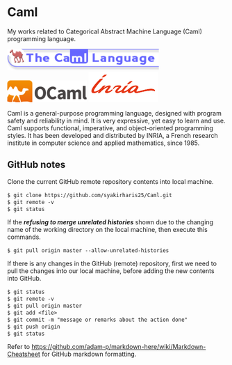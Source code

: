 # Caml
My works related to Categorical Abstract Machine Language (Caml) programming language.

<img src="Caml-1.gif" height="50"> <img src="OCaml-wiki.svg.png" height="50"> <img src="inria.svg" height="70">

Caml is a general-purpose programming language, designed with program safety and reliability in mind. It is very expressive, yet easy to learn and use. Caml supports functional, imperative, and object-oriented programming styles. It has been developed and distributed by INRIA, a French research institute in computer science and applied mathematics, since 1985.

## GitHub notes

Clone the current GitHub remote repository contents into local machine.
```
$ git clone https://github.com/syakirharis25/Caml.git
$ git remote -v
$ git status
```

If the **_refusing to merge unrelated histories_** shown due to the changing name of the working directory on the local machine, then execute this commands.
```
$ git pull origin master --allow-unrelated-histories
```

If there is any changes in the GitHub (remote) repository, first we need to pull the changes into our local machine, before adding the new contents into GitHub.
```
$ git status
$ git remote -v
$ git pull origin master
$ git add <file>
$ git commit -m "message or remarks about the action done"
$ git push origin
$ git status
```

Refer to https://github.com/adam-p/markdown-here/wiki/Markdown-Cheatsheet for GitHub markdown formatting.
